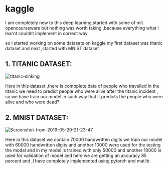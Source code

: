 # kaggle
I am completely new to this deep learning,started with some of
mit opencourseware but nothing was worth taking ,because 
everything what i learnt couldnt implement in correct way.

so i started working on some datasets on kaggle my first dataset 
was titanic dataset and next ,started with MNIST dataset 

## 1. TITANIC DATASET:
   ![titanic-sinking](https://user-images.githubusercontent.com/73489688/177213096-583b9dff-283f-485b-bf02-b1efc4009443.jpeg)
   
   Here in this dataset ,there is compplete data of people who travelled in the titanic 
   we need to predict people who were alive after the titanic incident , so we have train our model in such way that it predicts 
   the people who were alive and who were dead?
## 2. MNIST DATASET:

   ![Screenshot-from-2019-05-29-21-23-47](https://user-images.githubusercontent.com/73489688/177213195-80241f6e-0e99-4d42-ad16-1d7644a54972.png)
   
   Here in this dataset we contain 70000 handwritten digits we train our model with 60000 handwritten digits and another 10000 were used for the
   testing the model and in my model is trained with only 50000 and another 10000 is used for validation of model and here we are getting an accuracy 85
   percent and ,I have completely implemented using pytorch and matlib

